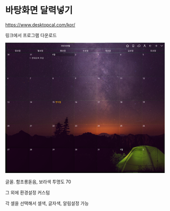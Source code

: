 # 바탕화면 달력넣기

https://www.desktopcal.com/kor/

링크에서 프로그램 다운로드



![image-20230720095532818](img/image-20230720095532818.png)

글꼴. 함초롱돋음, 보라색 투명도 70

그 외에 환경설정 커스텀

각 셀을 선택해서 셀색, 글자색, 알림설정 가능



